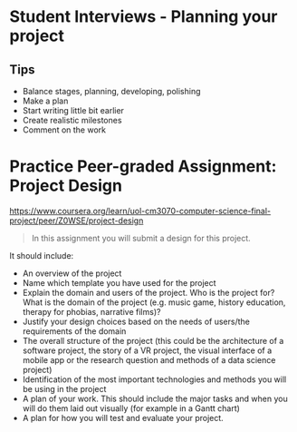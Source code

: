 # Student Interviews - Planning your project

## Tips
- Balance stages, planning, developing, polishing
- Make a plan
- Start writing little bit earlier
- Create realistic milestones
- Comment on the work

# Practice Peer-graded Assignment: Project Design
https://www.coursera.org/learn/uol-cm3070-computer-science-final-project/peer/Z0WSE/project-design

> In this assignment you will submit a design for this project.

It should include:
-   An overview of the project
-   Name which template you have used for the project
-   Explain the domain and users of the project. Who is the project for? What is the domain of the project (e.g. music game, history education, therapy for phobias, narrative films)?
-   Justify your design choices based on the needs of users/the requirements of the domain
-   The overall structure of the project (this could be the architecture of a software project, the story of a VR project, the visual interface of a mobile app or the research question and methods of a data science project)
-   Identification of the most important technologies and methods you will be using in the project
-   A plan of your work. This should include the major tasks and when you will do them laid out visually (for example in a Gantt chart)
-   A plan for how you will test and evaluate your project.
